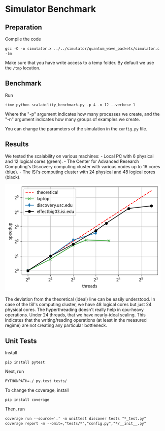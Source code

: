 # Simulator Benchmark

## Preparation

Compile the code

    gcc -O -o simulator.x ../../simulator/quantum_wave_packets/simulator.c -lm

Make sure that you have write access to a temp folder. By default we use the `/tmp` location.

## Benchmark

Run

    time python scalability_benchmark.py -p 4 -n 12 --verbose 1

Where the "-p" argument indicates how many processes we create, and the "-n" argument indicates how many groups of examples we create.

You can change the parameters of the simulation in the `config.py` file.

## Results

We tested the scalability on various machines:
    - Local PC with 6 physical and 12 logical cores (green).
    - The Center for Advanced Research Computing's Discovery computing cluster with various nodes up to 16 cores (blue). 
    - The ISI's computing cluster with 24 physical and 48 logical cores (black).

![Simulator Benchmark](../../figures/simulator_benchmark_many_platforms.png "Simulator Scalability Benchmark")

The deviation from the theoretical (ideal) line can be easily understood. In case of the ISI's computing cluster,
we have 48 logical cores but just 24 physical cores.
The hyperthreading doesn't really help in cpu-heavy operations.
Under 24 threads, that we have nearly-ideal scaling.
This indicates that the writing/reading operations (at least in the measured regime)
are not creating any particular bottleneck.

## Unit Tests

Install

    pip install pytest

Next, run

    PYTHONPATH=./ py.test tests/

To change the coverage, install

    pip install coverage

Then, run

    coverage run --source='.' -m unittest discover tests "*_test.py"
    coverage report -m --omit=,"tests/*","config.py","*/__init__.py"
